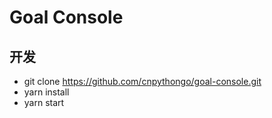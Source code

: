 # Goal Console

## 开发

* git clone https://github.com/cnpythongo/goal-console.git
* yarn install
* yarn start
